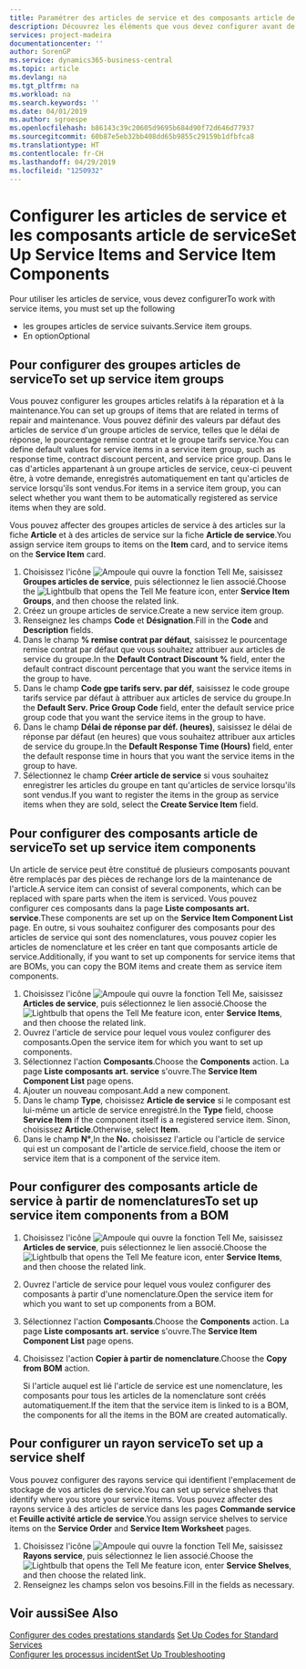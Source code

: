 ```yaml
---
title: Paramétrer des articles de service et des composants article de service | Microsoft Docs
description: Découvrez les éléments que vous devez configurer avant de pouvoir utiliser des articles de service, notamment les valeurs par défaut telles que le délai de réponse, le pourcentage remise contrat et le groupe tarifs service.
services: project-madeira
documentationcenter: ''
author: SorenGP
ms.service: dynamics365-business-central
ms.topic: article
ms.devlang: na
ms.tgt_pltfrm: na
ms.workload: na
ms.search.keywords: ''
ms.date: 04/01/2019
ms.author: sgroespe
ms.openlocfilehash: b86143c39c20605d9695b684d90f72d646d77937
ms.sourcegitcommit: 60b87e5eb32bb408dd65b9855c29159b1dfbfca8
ms.translationtype: HT
ms.contentlocale: fr-CH
ms.lasthandoff: 04/29/2019
ms.locfileid: "1250932"
---
```

# <a name="set-up-service-items-and-service-item-components"></a><span data-ttu-id="39aba-103">Configurer les articles de service et les composants article de service</span><span class="sxs-lookup"><span data-stu-id="39aba-103">Set Up Service Items and Service Item Components</span></span>
<span data-ttu-id="39aba-104">Pour utiliser les articles de service, vous devez configurer</span><span class="sxs-lookup"><span data-stu-id="39aba-104">To work with service items, you must set up the following</span></span>

* <span data-ttu-id="39aba-105">les groupes articles de service suivants.</span><span class="sxs-lookup"><span data-stu-id="39aba-105">Service item groups.</span></span>
* <span data-ttu-id="39aba-106">En option</span><span class="sxs-lookup"><span data-stu-id="39aba-106">Optional</span></span>

## <a name="to-set-up-service-item-groups"></a><span data-ttu-id="39aba-107">Pour configurer des groupes articles de service</span><span class="sxs-lookup"><span data-stu-id="39aba-107">To set up service item groups</span></span>
<span data-ttu-id="39aba-108">Vous pouvez configurer les groupes articles relatifs à la réparation et à la maintenance.</span><span class="sxs-lookup"><span data-stu-id="39aba-108">You can set up groups of items that are related in terms of repair and maintenance.</span></span> <span data-ttu-id="39aba-109">Vous pouvez définir des valeurs par défaut des articles de service d'un groupe articles de service, telles que le délai de réponse, le pourcentage remise contrat et le groupe tarifs service.</span><span class="sxs-lookup"><span data-stu-id="39aba-109">You can define default values for service items in a service item group, such as response time, contract discount percent, and service price group.</span></span> <span data-ttu-id="39aba-110">Dans le cas d'articles appartenant à un groupe articles de service, ceux-ci peuvent être, à votre demande, enregistrés automatiquement en tant qu'articles de service lorsqu'ils sont vendus.</span><span class="sxs-lookup"><span data-stu-id="39aba-110">For items in a service item group, you can select whether you want them to be automatically registered as service items when they are sold.</span></span>  

<span data-ttu-id="39aba-111">Vous pouvez affecter des groupes articles de service à des articles sur la fiche **Article** et à des articles de service sur la fiche **Article de service**.</span><span class="sxs-lookup"><span data-stu-id="39aba-111">You assign service item groups to items on the **Item** card, and to service items on the **Service Item** card.</span></span>  

1. <span data-ttu-id="39aba-112">Choisissez l'icône ![Ampoule qui ouvre la fonction Tell Me](media/ui-search/search_small.png "Dites-moi ce que vous voulez faire"), saisissez **Groupes articles de service**, puis sélectionnez le lien associé.</span><span class="sxs-lookup"><span data-stu-id="39aba-112">Choose the ![Lightbulb that opens the Tell Me feature](media/ui-search/search_small.png "Tell me what you want to do") icon, enter **Service Item Groups**, and then choose the related link.</span></span>  
2. <span data-ttu-id="39aba-113">Créez un groupe articles de service.</span><span class="sxs-lookup"><span data-stu-id="39aba-113">Create a new service item group.</span></span>  
3. <span data-ttu-id="39aba-114">Renseignez les champs **Code** et **Désignation**.</span><span class="sxs-lookup"><span data-stu-id="39aba-114">Fill in the **Code** and **Description** fields.</span></span>  
4. <span data-ttu-id="39aba-115">Dans le champ **% remise contrat par défaut**, saisissez le pourcentage remise contrat par défaut que vous souhaitez attribuer aux articles de service du groupe.</span><span class="sxs-lookup"><span data-stu-id="39aba-115">In the **Default Contract Discount %** field, enter the default contract discount percentage that you want the service items in the group to have.</span></span>  
5. <span data-ttu-id="39aba-116">Dans le champ **Code gpe tarifs serv. par déf**, saisissez le code groupe tarifs service par défaut à attribuer aux articles de service du groupe.</span><span class="sxs-lookup"><span data-stu-id="39aba-116">In the **Default Serv. Price Group Code** field, enter the default service price group code that you want the service items in the group to have.</span></span>  
6. <span data-ttu-id="39aba-117">Dans le champ **Délai de réponse par déf. (heures)**, saisissez le délai de réponse par défaut (en heures) que vous souhaitez attribuer aux articles de service du groupe.</span><span class="sxs-lookup"><span data-stu-id="39aba-117">In the **Default Response Time (Hours)** field, enter the default response time in hours that you want the service items in the group to have.</span></span>  
7. <span data-ttu-id="39aba-118">Sélectionnez le champ **Créer article de service** si vous souhaitez enregistrer les articles du groupe en tant qu'articles de service lorsqu'ils sont vendus.</span><span class="sxs-lookup"><span data-stu-id="39aba-118">If you want to register the items in the group as service items when they are sold, select the **Create Service Item** field.</span></span>  

## <a name="to-set-up-service-item-components"></a><span data-ttu-id="39aba-119">Pour configurer des composants article de service</span><span class="sxs-lookup"><span data-stu-id="39aba-119">To set up service item components</span></span>
<span data-ttu-id="39aba-120">Un article de service peut être constitué de plusieurs composants pouvant être remplacés par des pièces de rechange lors de la maintenance de l'article.</span><span class="sxs-lookup"><span data-stu-id="39aba-120">A service item can consist of several components, which can be replaced with spare parts when the item is serviced.</span></span> <span data-ttu-id="39aba-121">Vous pouvez configurer ces composants dans la page **Liste composants art. service**.</span><span class="sxs-lookup"><span data-stu-id="39aba-121">These components are set up on the **Service Item Component List** page.</span></span> <span data-ttu-id="39aba-122">En outre, si vous souhaitez configurer des composants pour des articles de service qui sont des nomenclatures, vous pouvez copier les articles de nomenclature et les créer en tant que composants article de service.</span><span class="sxs-lookup"><span data-stu-id="39aba-122">Additionally, if you want to set up components for service items that are BOMs, you can copy the BOM items and create them as service item components.</span></span>

1. <span data-ttu-id="39aba-123">Choisissez l'icône ![Ampoule qui ouvre la fonction Tell Me](media/ui-search/search_small.png "Dites-moi ce que vous voulez faire"), saisissez **Articles de service**, puis sélectionnez le lien associé.</span><span class="sxs-lookup"><span data-stu-id="39aba-123">Choose the ![Lightbulb that opens the Tell Me feature](media/ui-search/search_small.png "Tell me what you want to do") icon, enter **Service Items**, and then choose the related link.</span></span>
2. <span data-ttu-id="39aba-124">Ouvrez l'article de service pour lequel vous voulez configurer des composants.</span><span class="sxs-lookup"><span data-stu-id="39aba-124">Open the service item for which you want to set up components.</span></span>  
3. <span data-ttu-id="39aba-125">Sélectionnez l'action **Composants**.</span><span class="sxs-lookup"><span data-stu-id="39aba-125">Choose the **Components** action.</span></span> <span data-ttu-id="39aba-126">La page **Liste composants art. service** s'ouvre.</span><span class="sxs-lookup"><span data-stu-id="39aba-126">The **Service Item Component List** page opens.</span></span>  
4. <span data-ttu-id="39aba-127">Ajouter un nouveau composant.</span><span class="sxs-lookup"><span data-stu-id="39aba-127">Add a new component.</span></span>  
5. <span data-ttu-id="39aba-128">Dans le champ **Type**, choisissez **Article de service** si le composant est lui-même un article de service enregistré.</span><span class="sxs-lookup"><span data-stu-id="39aba-128">In the **Type** field, choose **Service Item** if the component itself is a registered service item.</span></span> <span data-ttu-id="39aba-129">Sinon, choisissez **Article**.</span><span class="sxs-lookup"><span data-stu-id="39aba-129">Otherwise, select **Item**.</span></span>  
6. <span data-ttu-id="39aba-130">Dans le champ **N°**,</span><span class="sxs-lookup"><span data-stu-id="39aba-130">In the **No.**</span></span> <span data-ttu-id="39aba-131">choisissez l'article ou l'article de service qui est un composant de l'article de service.</span><span class="sxs-lookup"><span data-stu-id="39aba-131">field, choose the item or service item that is a component of the service item.</span></span>  

## <a name="to-set-up-service-item-components-from-a-bom"></a><span data-ttu-id="39aba-132">Pour configurer des composants article de service à partir de nomenclatures</span><span class="sxs-lookup"><span data-stu-id="39aba-132">To set up service item components from a BOM</span></span>
1.  <span data-ttu-id="39aba-133">Choisissez l'icône ![Ampoule qui ouvre la fonction Tell Me](media/ui-search/search_small.png "Dites-moi ce que vous voulez faire"), saisissez **Articles de service**, puis sélectionnez le lien associé.</span><span class="sxs-lookup"><span data-stu-id="39aba-133">Choose the ![Lightbulb that opens the Tell Me feature](media/ui-search/search_small.png "Tell me what you want to do") icon, enter **Service Items**, and then choose the related link.</span></span>  
2. <span data-ttu-id="39aba-134">Ouvrez l'article de service pour lequel vous voulez configurer des composants à partir d'une nomenclature.</span><span class="sxs-lookup"><span data-stu-id="39aba-134">Open the service item for which you want to set up components from a BOM.</span></span>  
3. <span data-ttu-id="39aba-135">Sélectionnez l'action **Composants**.</span><span class="sxs-lookup"><span data-stu-id="39aba-135">Choose the **Components** action.</span></span> <span data-ttu-id="39aba-136">La page **Liste composants art. service** s'ouvre.</span><span class="sxs-lookup"><span data-stu-id="39aba-136">The **Service Item Component List** page opens.</span></span>  
4. <span data-ttu-id="39aba-137">Choisissez l'action **Copier à partir de nomenclature**.</span><span class="sxs-lookup"><span data-stu-id="39aba-137">Choose the **Copy from BOM** action.</span></span>  

    <span data-ttu-id="39aba-138">Si l'article auquel est lié l'article de service est une nomenclature, les composants pour tous les articles de la nomenclature sont créés automatiquement.</span><span class="sxs-lookup"><span data-stu-id="39aba-138">If the item that the service item is linked to is a BOM, the components for all the items in the BOM are created automatically.</span></span>  

## <a name="to-set-up-a-service-shelf"></a><span data-ttu-id="39aba-139">Pour configurer un rayon service</span><span class="sxs-lookup"><span data-stu-id="39aba-139">To set up a service shelf</span></span>
<span data-ttu-id="39aba-140">Vous pouvez configurer des rayons service qui identifient l'emplacement de stockage de vos articles de service.</span><span class="sxs-lookup"><span data-stu-id="39aba-140">You can set up service shelves that identify where you store your service items.</span></span> <span data-ttu-id="39aba-141">Vous pouvez affecter des rayons service à des articles de service dans les pages **Commande service** et **Feuille activité article de service**.</span><span class="sxs-lookup"><span data-stu-id="39aba-141">You assign service shelves to service items on the **Service Order** and **Service Item Worksheet** pages.</span></span>  

1. <span data-ttu-id="39aba-142">Choisissez l'icône ![Ampoule qui ouvre la fonction Tell Me](media/ui-search/search_small.png "Dites-moi ce que vous voulez faire"), saisissez **Rayons service**, puis sélectionnez le lien associé.</span><span class="sxs-lookup"><span data-stu-id="39aba-142">Choose the ![Lightbulb that opens the Tell Me feature](media/ui-search/search_small.png "Tell me what you want to do") icon, enter **Service Shelves**, and then choose the related link.</span></span>
2. <span data-ttu-id="39aba-143">Renseignez les champs selon vos besoins.</span><span class="sxs-lookup"><span data-stu-id="39aba-143">Fill in the fields as necessary.</span></span>

## <a name="see-also"></a><span data-ttu-id="39aba-144">Voir aussi</span><span class="sxs-lookup"><span data-stu-id="39aba-144">See Also</span></span>
<span data-ttu-id="39aba-145">[Configurer des codes prestations standards](service-how-setup-service-coding.md) </span><span class="sxs-lookup"><span data-stu-id="39aba-145">[Set Up Codes for Standard Services](service-how-setup-service-coding.md) </span></span>  
[<span data-ttu-id="39aba-146">Configurer les processus incident</span><span class="sxs-lookup"><span data-stu-id="39aba-146">Set Up Troubleshooting</span></span>](service-how-setup-troubleshooting.md)
